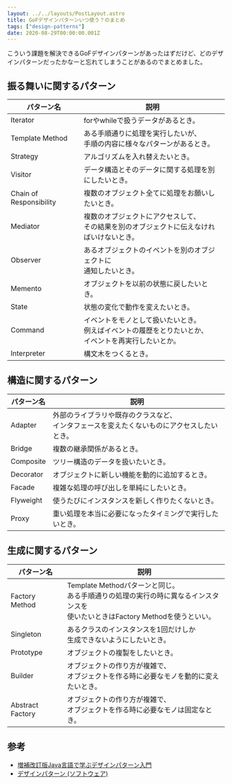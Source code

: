 ```yaml
---
layout: ../../layouts/PostLayout.astro
title: GoFデザインパターンいつ使う？のまとめ
tags: ["design-patterns"]
date: 2020-08-29T00:00:00.001Z
---
```


こういう課題を解決できるGoFデザインパターンがあったはずだけど、どのデザインパターンだったかなーと忘れてしまうことがあるのでまとめました。

## 振る舞いに関するパターン

|パターン名|説明|
--|--
|Iterator       |forやwhileで扱うデータがあるとき。|
|Template Method        |ある手順通りに処理を実行したいが、<br>手順の内容に様々なパターンがあるとき。|
|Strategy               |アルゴリズムを入れ替えたいとき。|
|Visitor                |データ構造とそのデータに関する処理を別にしたいとき。|
|Chain of Responsibility|複数のオブジェクト全てに処理をお願いしたいとき。|
|Mediator               |複数のオブジェクトにアクセスして、<br>その結果を別のオブジェクトに伝えなければいけないとき。|
|Observer               |あるオブジェクトのイベントを別のオブジェクトに<br>通知したいとき。|
|Memento|オブジェクトを以前の状態に戻したいとき。|
|State|状態の変化で動作を変えたいとき。|
|Command|イベントをモノとして扱いたいとき。<br>例えばイベントの履歴をとりたいとか、<br>イベントを再実行したいとか。|
|Interpreter|構文木をつくるとき。|

## 構造に関するパターン

|パターン名|説明|
--|--
|Adapter|外部のライブラリや既存のクラスなど、<br>インタフェースを変えたくないものにアクセスしたいとき。|
|Bridge|複数の継承関係があるとき。|
|Composite|ツリー構造のデータを扱いたいとき。|
|Decorator|オブジェクトに新しい機能を動的に追加するとき。|
|Facade|複雑な処理の呼び出しを単純にしたいとき。|
|Flyweight|使うたびにインスタンスを新しく作りたくないとき。|
|Proxy|重い処理を本当に必要になったタイミングで実行したいとき。|

## 生成に関するパターン

|パターン名|説明|
--|--
|Factory Method|Template Methodパターンと同じ。<br>ある手順通りの処理の実行の時に異なるインスタンスを<br>使いたいときはFactory Methodを使うといい。|
|Singleton|あるクラスのインスタンスを1回だけしか<br>生成できないようにしたいとき。|
|Prototype|オブジェクトの複製をしたいとき。|
|Builder|オブジェクトの作り方が複雑で、<br>オブジェクトを作る時に必要なモノを動的に変えたいとき。|
|Abstract Factory|オブジェクトの作り方が複雑で、<br>オブジェクトを作る時に必要なモノは固定なとき。|

## 参考
- <a href="https://www.amazon.co.jp/dp/4797327030?tag=note0e2a-22&linkCode=ogi&th=1&psc=1" target="_blank">増補改訂版Java言語で学ぶデザインパターン入門</a>
- <a href="https://ja.wikipedia.org/wiki/%E3%83%87%E3%82%B6%E3%82%A4%E3%83%B3%E3%83%91%E3%82%BF%E3%83%BC%E3%83%B3_(%E3%82%BD%E3%83%95%E3%83%88%E3%82%A6%E3%82%A7%E3%82%A2)" target="_blank">デザインパターン (ソフトウェア)</a>
